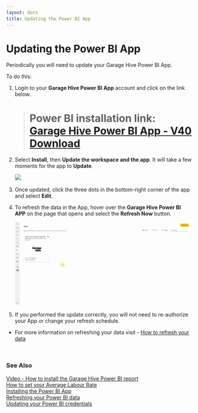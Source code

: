 ```yaml
---
layout: docs
title: Updating the Power BI App
---
```


# Updating the Power BI App

Periodically you will need to update your Garage Hive Power BI App. 

To do this:
1. Login to your **Garage Hive Power BI App** account and click on the link below.

   > # Power BI installation link: <ins>[Garage Hive Power BI App - V40 Download](https://app.powerbi.com/Redirect?action=InstallApp&appId=739eb02b-643e-4bc3-a9ae-61191a89452d&packageKey=5036903e-cde3-4bc5-9283-9021165f710bThVxZIUdgL9VO1ue4llxtcWiA6Xy1Q6IF19Rn1oo94g&ownerId=1bde89ad-b4ce-45df-a919-e1e08e47294d&buildVersion=40&fbclid=IwAR0u96idv4D4JFI8TLrouup2xgwHgJj8pb5GAmClaLg9QwsMazPMJ0cOL8Y "Power BI V40 Download")</ins>
 
2. Select **Install**, then **Update the workspace and the app**. It will take a few moments for the app to **Update**.
   
   ![](media/garagehive-powerbi-updating-app1.gif)

3. Once updated, click the three dots in the bottom-right corner of the app and select **Edit**. 
4. To refresh the data in the App, hover over the **Garage Hive Power BI APP** on the page that opens and select the **Refresh Now** button.

   ![](media/garagehive-powerbi-updating-app2.gif)

5. If you performed the update correctly, you will not need to re-authorize your App or change your refresh schedule.

* For more information on refreshing your data visit - [How to refresh your data](https://docs.garagehive.co.uk/docs/powerbi-refresh-data.html "How to refresh your data")


<br>

### **See Also**
[Video - How to install the Garage Hive Power BI report](https://youtu.be/iO17qPjBAc0) \
[How to set your Average Labour Rate](garagehive-labour-rate.html) \
[Installing the Power BI App](powerbi-installing-app.html) \
[Refreshing your Power BI data](powerbi-refresh-data.html) \
[Updating your Power BI credentials](powerbi-updating-app.html)
